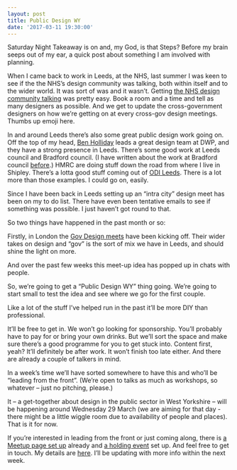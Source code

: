 ```yaml
---
layout: post
title: Public Design WY
date: '2017-03-11 19:30:00'
---
```

Saturday Night Takeaway is on and, my God, is that Steps? Before my brain seeps out of my ear, a quick post about something I am involved with planning.

When I came back to work in Leeds, at the NHS, last summer I was keen to see if the the NHS’s design community was talking, both within itself and to the wider world. It was sort of was and it wasn’t. Getting [the NHS design community talking](http://www.ermlikeyeah.com/getting-people-together/) was pretty easy. Book a room and a time and tell as many designers as possible. And we get to update the cross-government designers on how we’re getting on at every cross-gov design meetings. Thumbs up emoji here.

In and around Leeds there’s also some great public design work going on. Off the top of my head, [Ben Holliday](https://twitter.com/BenHolliday) leads a great design team at DWP, and they have a strong presence in Leeds. There’s some good work at Leeds council and Bradford council. (I have written about the work at Bradford council [before](http://www.ermlikeyeah.com/bradford-gov-uk/).) HMRC are doing stuff down the road from where I live in Shipley. There’s a lotta good stuff coming out of [ODI Leeds](http://odileeds.org). There is a lot more than those examples. I could go on, easily.

Since I have been back in Leeds setting up an “intra city” design meet has been on my to do list. There have even been tentative emails to see if something was possible. I just haven’t got round to that.

So two things have happened in the past month or so:

Firstly, in London the [Gov Design meets](https://twitter.com/gov_design) have been kicking off. Their wider takes on design and “gov” is the sort of mix we have in Leeds, and should shine the light on more.

And over the past few weeks this meet-up idea has popped up in chats with people.

So, we’re going to get a “Public Design WY” thing going. We’re going to start small to test the idea and see where we go for the first couple.

Like a lot of the stuff I’ve helped run in the past it’ll be more DIY than professional.

It’ll be free to get in. We won’t go looking for sponsorship. You’ll probably have to pay for or bring your own drinks. But we’ll sort the space and make sure there’s a good programme for you to get stuck into. Content first, yeah? It’ll definitely be after work. It won’t finish too late either. And there are already a couple of talkers in mind.

In a week’s time we’ll have sorted somewhere to have this and who’ll be “leading from the front”. (We’re open to talks as much as workshops, so whatever – just no pitching, please.)

It – a get-together about design in the public sector in West Yorkshire – will be happening around Wednesday 29 March (we are aiming for that day - there might be a little wiggle room due to availability of people and places). That is it for now.

If you’re interested in leading from the front or just coming along, there is [a Meetup page set up](https://www.meetup.com/Public-Design-WY) already and [a holding event](https://www.meetup.com/Public-Design-WY/events/238358051/) set up. And feel free to get in touch. My details are [here](/contact). I’ll be updating with more info within the next week.
